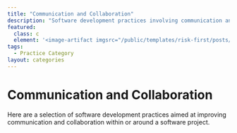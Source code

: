 ```yaml
---
title: "Communication and Collaboration"
description: "Software development practices involving communication and collaboration."
featured: 
  class: c
  element: '<image-artifact imgsrc="/public/templates/risk-first/posts/communications.svg">Communications</image-artifact>'
tags:
  - Practice Category
layout: categories
---
```


# Communication and Collaboration

Here are a selection of software development practices aimed at improving communication and collaboration within or around a software project.

 
<TagList tag="Practice" filter="Communication-And-Collaboration" />